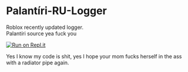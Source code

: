 # Palantíri-RU-Logger
Roblox recently updated logger.<br/>
Palantíri source yea fuck you

[![Run on Repl.it](https://repl.it/badge/github/Deniied0/Palantiri-RU-Logger)](https://repl.it/github/Deniied0/Palantiri-RU-Logger)

Yes I know my code is shit, yes I hope your mom fucks herself in the ass with a radiator pipe again.
